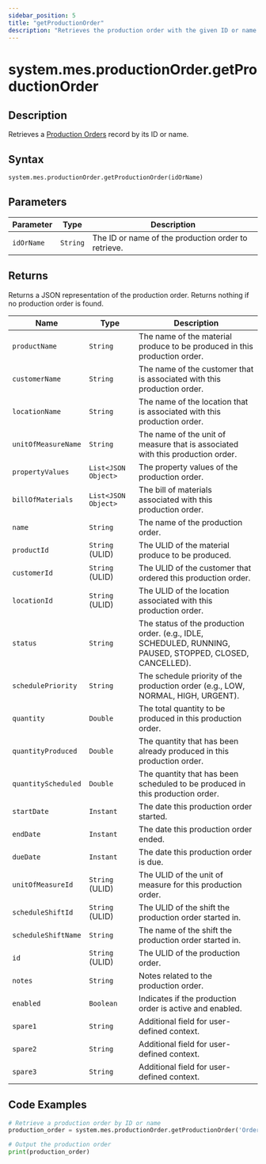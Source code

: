 ```yaml
---
sidebar_position: 5
title: "getProductionOrder"
description: "Retrieves the production order with the given ID or name."
---
```


# system.mes.productionOrder.getProductionOrder

## Description

Retrieves a [Production Orders](../../data-model/production-order-model/production-order) record by its ID or name.

## Syntax

```python
system.mes.productionOrder.getProductionOrder(idOrName)
```

## Parameters

| Parameter  | Type     | Description                                         |
| ---------- | -------- | --------------------------------------------------- |
| `idOrName` | `String` | The ID or name of the production order to retrieve. |

## Returns

Returns a JSON representation of the production order. Returns nothing if no production order is found.

| Name                | Type                | Description                                                                                               |
| ------------------- | ------------------- | --------------------------------------------------------------------------------------------------------- |
| `productName`       | `String`            | The name of the material produce to be produced in this production order.                                 |
| `customerName`      | `String`            | The name of the customer that is associated with this production order.                                   |
| `locationName`      | `String`            | The name of the location that is associated with this production order.                                   |
| `unitOfMeasureName` | `String`            | The name of the unit of measure that is associated with this production order.                            |
| `propertyValues`    | `List<JSON Object>` | The property values of the production order.                                                              |
| `billOfMaterials`   | `List<JSON Object>` | The bill of materials associated with this production order.                                              |
| `name`              | `String`            | The name of the production order.                                                                         |
| `productId`         | `String` (ULID)     | The ULID of the material produce to be produced.                                                          |
| `customerId`        | `String` (ULID)     | The ULID of the customer that ordered this production order.                                              |
| `locationId`        | `String` (ULID)     | The ULID of the location associated with this production order.                                           |
| `status`            | `String`            | The status of the production order. (e.g., IDLE, SCHEDULED, RUNNING, PAUSED, STOPPED, CLOSED, CANCELLED). |
| `schedulePriority`  | `String`            | The schedule priority of the production order (e.g., LOW, NORMAL, HIGH, URGENT).                          |
| `quantity`          | `Double`            | The total quantity to be produced in this production order.                                               |
| `quantityProduced`  | `Double`            | The quantity that has been already produced in this production order.                                     |
| `quantityScheduled` | `Double`            | The quantity that has been scheduled to be produced in this production order.                             |
| `startDate`         | `Instant`           | The date this production order started.                                                                   |
| `endDate`           | `Instant`           | The date this production order ended.                                                                     |
| `dueDate`           | `Instant`           | The date this production order is due.                                                                    |
| `unitOfMeasureId`   | `String` (ULID)     | The ULID of the unit of measure for this production order.                                                |
| `scheduleShiftId`   | `String` (ULID)     | The ULID of the shift the production order started in.                                                    |
| `scheduleShiftName` | `String`            | The name of the shift the production order started in.                                                    |
| `id`                | `String` (ULID)     | The ULID of the production order.                                                                         |
| `notes`             | `String`            | Notes related to the production order.                                                                    |
| `enabled`           | `Boolean`           | Indicates if the production order is active and enabled.                                                  |
| `spare1`            | `String`            | Additional field for user-defined context.                                                                |
| `spare2`            | `String`            | Additional field for user-defined context.                                                                |
| `spare3`            | `String`            | Additional field for user-defined context.                                                                |

## Code Examples

```python
# Retrieve a production order by ID or name
production_order = system.mes.productionOrder.getProductionOrder('Order001')

# Output the production order
print(production_order)
```
